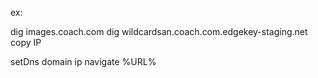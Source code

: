 ex:

dig images.coach.com
dig wildcardsan.coach.com.edgekey-staging.net
copy IP


setDns domain ip
navigate %URL%